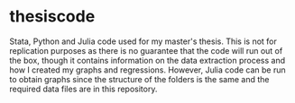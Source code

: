 # thesiscode
Stata, Python and Julia code used for my master's thesis. This is not for replication purposes as there is no guarantee that the code will run out of the box, though it contains information on the data extraction process and how I created my graphs and regressions.
However, Julia code can be run to obtain graphs since the structure of the folders is the same and the required data files are in this repository.
